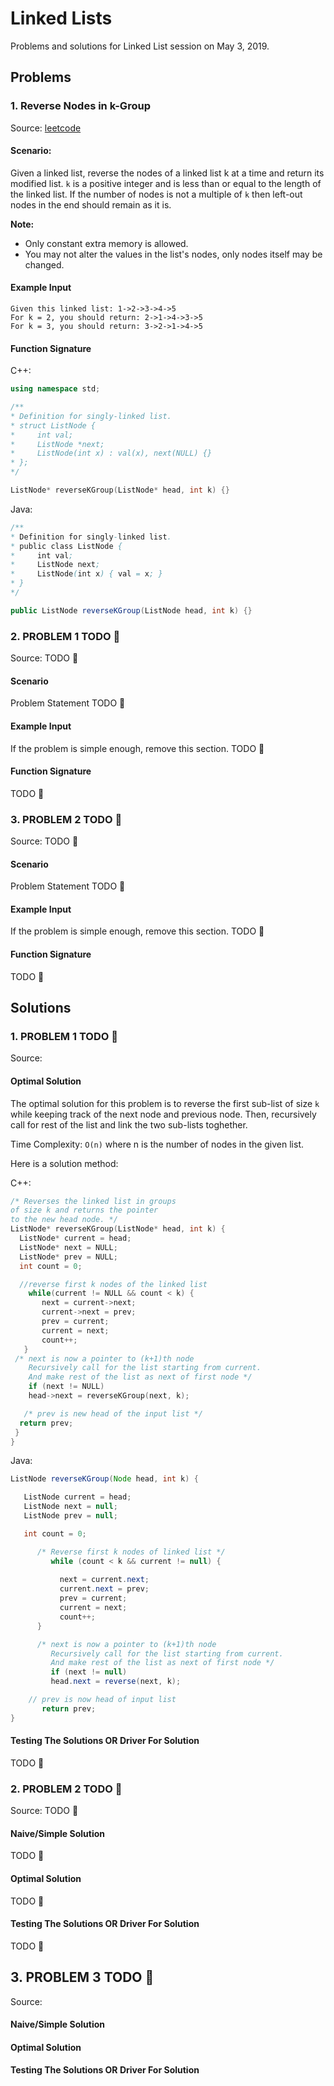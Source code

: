 # Linked Lists

Problems and solutions for Linked List session on May 3, 2019.

## Problems

### 1. Reverse Nodes in k-Group

Source: [leetcode](https://leetcode.com/problems/reverse-nodes-in-k-group/)

#### Scenario:

Given a linked list, reverse the nodes of a linked list k at a time and return its modified list.
`k` is a positive integer and is less than or equal to the length of the linked list. If the number of nodes is not a multiple of `k`  then left-out nodes in the end should remain as it is.

**Note:**
* Only constant extra memory is allowed.
* You may not alter the values in the list's nodes, only nodes itself may be changed.

#### Example Input

```
Given this linked list: 1->2->3->4->5
For k = 2, you should return: 2->1->4->3->5
For k = 3, you should return: 3->2->1->4->5
```
#### Function Signature

C++:

```c++
using namespace std;

/**
* Definition for singly-linked list.
* struct ListNode {
*     int val;
*     ListNode *next;
*     ListNode(int x) : val(x), next(NULL) {}
* };
*/

ListNode* reverseKGroup(ListNode* head, int k) {}
```

Java:

```java
/**
* Definition for singly-linked list.
* public class ListNode {
*     int val;
*     ListNode next;
*     ListNode(int x) { val = x; }
* }
*/

public ListNode reverseKGroup(ListNode head, int k) {}
```
### 2. PROBLEM 1 TODO :bug:

Source: TODO :bug:

#### Scenario

Problem Statement TODO :bug:

#### Example Input

If the problem is simple enough, remove this section. TODO :bug:

#### Function Signature

TODO :bug:

### 3. PROBLEM 2 TODO :bug:

Source: TODO :bug:

#### Scenario

Problem Statement TODO :bug:

#### Example Input

If the problem is simple enough, remove this section. TODO :bug:

#### Function Signature

TODO :bug:


## Solutions

### 1. PROBLEM 1 TODO :bug:

Source: 

#### Optimal Solution

The optimal solution for this problem is to reverse the first sub-list of size `k` while keeping track of the next node and previous node. Then, recursively call for rest of the list and link the two sub-lists toghether. 

Time Complexity: `O(n)` where n is the number of nodes in the given list.

Here is a solution method:

C++:

```c++
/* Reverses the linked list in groups 
of size k and returns the pointer 
to the new head node. */
ListNode* reverseKGroup(ListNode* head, int k) {
  ListNode* current = head;  
  ListNode* next = NULL;  
  ListNode* prev = NULL;  
  int count = 0;  

  //reverse first k nodes of the linked list 
    while(current != NULL && count < k) {  
       next = current->next;  
       current->next = prev;  
       prev = current;  
       current = next;  
       count++;  
   }  
 /* next is now a pointer to (k+1)th node  
    Recursively call for the list starting from current.  
    And make rest of the list as next of first node */
    if (next != NULL)  
    head->next = reverseKGroup(next, k);  

   /* prev is new head of the input list */
  return prev;  
 }  
}
```

Java:

```java
ListNode reverseKGroup(Node head, int k) { 

   ListNode current = head; 
   ListNode next = null; 
   ListNode prev = null; 

   int count = 0; 

      /* Reverse first k nodes of linked list */
         while (count < k && current != null) { 
      
           next = current.next; 
           current.next = prev; 
           prev = current; 
           current = next; 
           count++; 
      } 

      /* next is now a pointer to (k+1)th node  
         Recursively call for the list starting from current. 
         And make rest of the list as next of first node */
         if (next != null)  
         head.next = reverse(next, k); 

    // prev is now head of input list 
       return prev; 
}                       
```
#### Testing The Solutions OR Driver For Solution

TODO :bug:

### 2. PROBLEM 2 TODO :bug:

Source: TODO :bug:

#### Naive/Simple Solution

TODO :bug:

#### Optimal Solution

TODO :bug:

#### Testing The Solutions OR Driver For Solution

TODO :bug:

## 3. PROBLEM 3 TODO :bug:

Source: 

#### Naive/Simple Solution 



#### Optimal Solution


#### Testing The Solutions OR Driver For Solution



